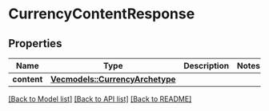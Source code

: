 # CurrencyContentResponse

## Properties

Name | Type | Description | Notes
------------ | ------------- | ------------- | -------------
**content** | [**Vec<models::CurrencyArchetype>**](CurrencyArchetype.md) |  | 

[[Back to Model list]](../README.md#documentation-for-models) [[Back to API list]](../README.md#documentation-for-api-endpoints) [[Back to README]](../README.md)


